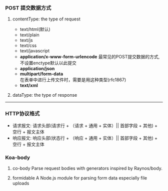 ### POST 提交数据方式
1. contentType: the type of request
    + text/html(默认)
    + text/plain
    + text/js
    + text/css
    + text/javascript
    + **application/x-www-form-urlencode**
        最常见的POST提交数据的方式, 不设置enctype默认以此提交
    + **application/json**
    + **multipart/form-data**  
        在表单中进行上传文件时，需要是用这种类型(rfc1867)
    + **text/xml**

2. dataType: the type of response
***

### HTTP协议格式
+ 请求报文: 请求头部(请求行 + （请求 + 通用 + 实体）|| 首部字段 + 其他) + 空行 + 报文主体
+ 响应报文: 响应头部(状态行 + （响应 + 通用 + 实体）|| 首部字段 + 其他) + 空行 + 报文主体


### Koa-body
1. co-body
    Parse request bodies with generators inspired by Raynos/body.

2. formidable
    A Node.js module for parsing form data especially file uploads
  



